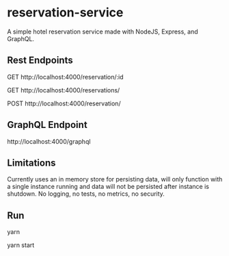 # reservation-service

A simple hotel reservation service made with NodeJS, Express, and GraphQL.

## Rest Endpoints

GET http://localhost:4000/reservation/:id

GET http://localhost:4000/reservations/

POST http://localhost:4000/reservation/

## GraphQL Endpoint

http://localhost:4000/graphql

## Limitations

Currently uses an in memory store for persisting data, will only function with a single instance running and data will not be persisted after instance is shutdown. No logging, no tests, no metrics, no security.

## Run
yarn

yarn start
